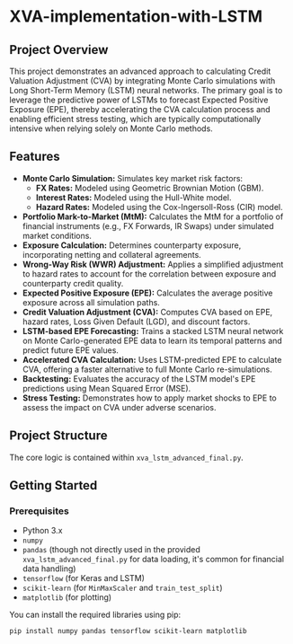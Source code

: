 # XVA-implementation-with-LSTM


## Project Overview

This project demonstrates an advanced approach to calculating Credit Valuation Adjustment (CVA) by integrating Monte Carlo simulations with Long Short-Term Memory (LSTM) neural networks. The primary goal is to leverage the predictive power of LSTMs to forecast Expected Positive Exposure (EPE), thereby accelerating the CVA calculation process and enabling efficient stress testing, which are typically computationally intensive when relying solely on Monte Carlo methods.

## Features

*   **Monte Carlo Simulation:** Simulates key market risk factors:
    *   **FX Rates:** Modeled using Geometric Brownian Motion (GBM).
    *   **Interest Rates:** Modeled using the Hull-White model.
    *   **Hazard Rates:** Modeled using the Cox-Ingersoll-Ross (CIR) model.
*   **Portfolio Mark-to-Market (MtM):** Calculates the MtM for a portfolio of financial instruments (e.g., FX Forwards, IR Swaps) under simulated market conditions.
*   **Exposure Calculation:** Determines counterparty exposure, incorporating netting and collateral agreements.
*   **Wrong-Way Risk (WWR) Adjustment:** Applies a simplified adjustment to hazard rates to account for the correlation between exposure and counterparty credit quality.
*   **Expected Positive Exposure (EPE):** Calculates the average positive exposure across all simulation paths.
*   **Credit Valuation Adjustment (CVA):** Computes CVA based on EPE, hazard rates, Loss Given Default (LGD), and discount factors.
*   **LSTM-based EPE Forecasting:** Trains a stacked LSTM neural network on Monte Carlo-generated EPE data to learn its temporal patterns and predict future EPE values.
*   **Accelerated CVA Calculation:** Uses LSTM-predicted EPE to calculate CVA, offering a faster alternative to full Monte Carlo re-simulations.
*   **Backtesting:** Evaluates the accuracy of the LSTM model's EPE predictions using Mean Squared Error (MSE).
*   **Stress Testing:** Demonstrates how to apply market shocks to EPE to assess the impact on CVA under adverse scenarios.

## Project Structure

The core logic is contained within `xva_lstm_advanced_final.py`.


## Getting Started

### Prerequisites

*   Python 3.x
*   `numpy`
*   `pandas` (though not directly used in the provided `xva_lstm_advanced_final.py` for data loading, it's common for financial data handling)
*   `tensorflow` (for Keras and LSTM)
*   `scikit-learn` (for `MinMaxScaler` and `train_test_split`)
*   `matplotlib` (for plotting)

You can install the required libraries using pip:

```bash
pip install numpy pandas tensorflow scikit-learn matplotlib
